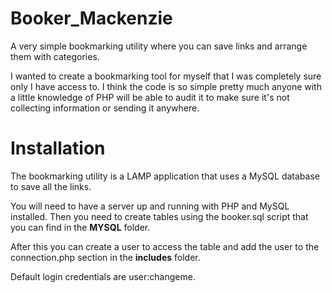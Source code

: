 # Booker_Mackenzie
A very simple bookmarking utility where you can save links and arrange them with categories.

I wanted to create a bookmarking tool for myself that I was completely sure only I have access to. I think the code is so simple pretty much anyone with a little knowledge of PHP will be able to audit it to make sure it's not collecting information or sending it anywhere.

# Installation
The bookmarking utility is a LAMP application that uses a MySQL database to save all the links. 

You will need to have a server up and running with PHP and MySQL installed. Then you need to create tables using the booker.sql script that you can find in the <b>MYSQL</b> folder.

After this you can create a user to access the table and add the user to the connection.php section in the <b>includes</b> folder.

Default login credentials are user:changeme.
